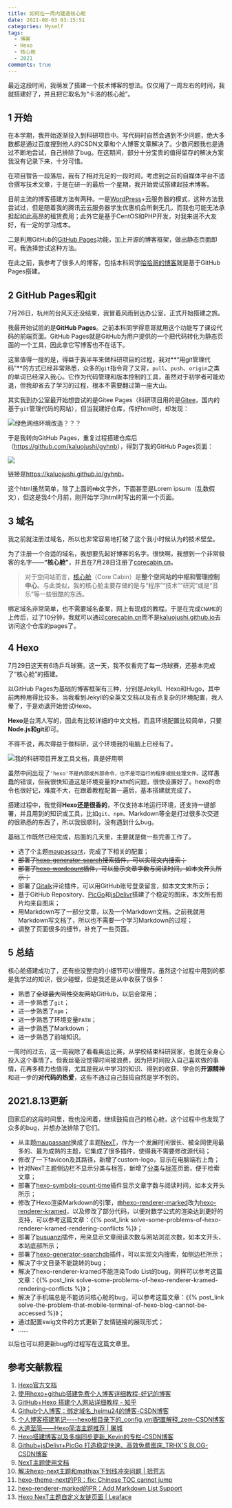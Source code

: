 ```yaml
---
title: 如何在一周内建造核心舱
date: 2021-08-03 03:15:51
categories: Myself
tags:
  - 博客
  - Hexo
  - 核心舱
  - 2021
comments: true
---
```


最近这段时间，我萌发了搭建一个技术博客的想法。仅仅用了一周左右的时间，我就搭建好了，并且把它取名为“卡洛的核心舱”。

<!--more-->

## 1 开始

在本学期，我开始逐渐投入到科研项目中。写代码时自然会遇到不少问题，绝大多数都是通过百度搜到他人的CSDN文章和个人博客文章解决了。少数问题我也是通过不断地尝试，自己排除了bug。在这期间，部分十分宝贵的值得留存的解决方案我没有记录下来，十分可惜。

在项目暂告一段落后，我有了相对充足的一段时间，考虑到之前的自媒体平台不适合撰写技术文章，于是在研一的最后一个星期，我开始尝试搭建起技术博客。

目前主流的博客搭建方法有两种。一是[WordPress](https://cn.wordpress.org/)+云服务器的模式，这种方法我尝试过，但是随着我的腾讯云云服务器学生优惠机会所剩无几，而我也可能无法承担起如此高昂的租赁费用；此外它是基于CentOS和PHP开发，对我来说不大友好，有一定的学习成本。

二是利用GitHub的[GitHub Pages](https://pages.github.com/)功能，加上开源的博客框架，做出静态页面即可。我选择尝试这种方法。

在此之前，我参考了很多人的博客，包括本科同学[哈哈哥的博客](https://leiwei.xyz/)就是基于GitHub Pages搭建。

## 2 GitHub Pages和git

7月26日，杭州的台风天还没结束，我冒着风雨到达办公室，正式开始搭建之旅。

我最开始试验的是**GitHub Pages**。之前本科同学得意哥就用这个功能写了课设代码的前端页面。GitHub Pages就是GitHub为用户提供的一个把代码转化为静态页面的一个工具，因此拿它写博客也不在话下。

这里值得一提的是，得益于我半年来做科研项目的过程，我对**“用git管理代码”**的方式已经非常熟悉，众多的`git`指令背了又背，`pull`、`push`、`origin`之类的单词已经深入我心。它作为代码管理和版本控制的工具，虽然对于初学者可能劝退，但我却省去了学习的过程，根本不需要翻过第一座大山。

其实我到办公室最开始想尝试的是Gitee Pages（科研项目用的是[Gitee](https://gitee.com/)，国内的基于`git`管理代码的网站），但当我建好仓库，传好html时，却发现：

![绿色网络环境改造？？？](https://cdn.jsdelivr.net/gh/kaluojushi/Corecabin-Picbed/img/20210803-01.png)

于是我转向GitHub Pages，重复过程搭建仓库后（<https://github.com/kaluojushi/gyhnb>），得到了我的GitHub Pages页面：

![](https://cdn.jsdelivr.net/gh/kaluojushi/Corecabin-Picbed/img/20210803-02.png)

链接是<https://kaluojushi.github.io/gyhnb>。

这个html虽然简单，除了上面的~~nb~~文字外，下面甚至是Lorem ipsum（乱数假文），但这是我4个月前，刚开始学习html时写出的第一个页面。

## 3 域名

我之前就注册过域名，所以也非常容易地打破了这个我小时候认为的技术壁垒。

为了注册一个合适的域名，我想要先起好博客的名字。很快啊，我想到一个非常极客的名字——**“核心舱”**，并且在7月28日注册了[corecabin.cn](https://corecabin.cn/)。

> 对于空间站而言，[核心舱](https://baike.baidu.com/item/天和核心舱)（Core Cabin）是**整个空间站的中枢和管理控制中心**。与此类似，我的核心舱主要存储的是与“程序”“技术”“研究”或是“音乐”等一些很酷的东西。

绑定域名非常简单，也不需要域名备案，网上有现成的教程。于是在完成`CNAME`的上传后，过了10分钟，我就可以通过[corecabin.cn](https://corecabin.cn/)而不是[kaluojushi.github.io](https://kaluojushi.github.io/)去访问这个仓库的pages了。

## 4 Hexo

7月29日这天有6场乒乓球赛。这一天，我不仅看完了每一场球赛，还基本完成了“核心舱”的搭建。

以GitHub Pages为基础的博客框架有三种，分别是Jekyll、Hexo和Hugo，其中前两种用得比较多。当我看到Jekyll的全英文文档以及有点复杂的环境配置，我人晕了，于是劝退开始尝试Hexo。

**Hexo**是台湾人写的，因此有比较详细的中文文档，而且环境配置比较简单，只要**Node.js和git**即可。

不得不说，再次得益于做科研，这个环境我的电脑上已经有了。

![我的科研项目开发工具文档，真是好用啊](https://cdn.jsdelivr.net/gh/kaluojushi/Corecabin-Picbed/img/20210803-03.png)

虽然中间出现了`'hexo'不是内部或外部命令，也不是可运行的程序或批处理文件。`这样愚蠢的错误，但我很快知道这是环境变量的`PATH`的问题，很快设置好了。hexo的命令也很好记，难度不大，在跟着教程配置一遍后，基本搭建就完成了。

搭建过程中，我觉得**Hexo还是很香的**，不仅支持本地运行环境，还支持一键部署，并且用到的知识或工具，比如`git`、`npm`、Markdown等全是打过很多次交道的很熟悉的东西了，所以我很顺利，没有遇到什么bug。

基础工作既然已经完成，后面的几天里，主要就是做一些完善工作了。

- 选了个主题[maupassant](https://github.com/tufu9441/maupassant-hexo)，完成了下相关的配置；
- ~~部署了[hexo-generator-search](https://github.com/PaicHyperionDev/hexo-generator-search)搜索插件，可以实现文内搜索；~~
- ~~部署了[hexo-wordcount](https://github.com/willin/hexo-wordcount)插件，可以显示文章字数与阅读时间，如本文开头所示；~~
- 部署了[Gitalk](https://github.com/gitalk/gitalk)评论插件，可以用GitHub账号登录留言，如本文文末所示；
- 基于GitHub Repository、[PicGo](https://github.com/Molunerfinn/PicGo/releases)和[jsDelivr](https://www.jsdelivr.com/)搭建了个稳定的图床，本文所有图片均来自图床；
- 用Markdown写了一部分文章，以及一个Markdown文档。之前我就用Markdown写文档了，所以也不需要一个学习Markdown的过程；
- 调整了页面很多的细节，补充了一些页面。

## 5 总结

核心舱搭建成功了，还有些没整完的小细节可以慢慢弄。虽然这个过程中用到的都是我学过的知识，很少碰壁，但是我还是从中收获了很多：

- 熟悉了~~全球最大同性交友网站~~GitHub，以后会常用；
- 进一步熟悉了`git`；
- 进一步熟悉了`npm`；
- 进一步熟悉了环境变量`PATH`；
- 进一步熟悉了Markdown；
- 进一步熟悉了前端知识。

一周时间过去，这一周我除了看看奥运比赛，从学校结束科研回家，也就在全身心投入这个事情了。但我丝毫没觉得时间被浪费，因为把时间投入自己喜欢做的事情，花再多精力也值得，尤其是我从中学习的知识、得到的收获、学会的**开源精神**和进一步的**对代码的热爱**，这些不通过自己鼓捣自然是学不到的。

## 2021.8.13更新

回家后的这段时间里，我也没闲着，继续鼓捣自己的核心舱，这个过程中也发现了众多的bug，并想办法排除了它们。

- 从主题[maupassant](https://github.com/tufu9441/maupassant-hexo)换成了主题[NexT](https://github.com/theme-next/hexo-theme-next)，作为一个发展时间很长、被全网使用最多的、最为成熟的主题，它集成了很多插件，使得我不需要修改源代码；
- 修改了一下favicon及其路径，新增了custom-logo，显示在电脑端右上角；
- 针对NexT主题侧边栏不显示分类与标签，新增了[分类](\categories)与[标签](/tags)页面，便于检索文章；
- 部署了[hexo-symbols-count-time](https://github.com/theme-next/hexo-symbols-count-time)插件显示文章字数与阅读时间，如本文开头所示；
- 修改了Hexo渲染Markdown的引擎，由[hexo-renderer-marked](https://www.npmjs.com/package/hexo-renderer-marked)改为[hexo-renderer-kramed](https://www.npmjs.com/package/hexo-renderer-kramed)，以及修改了部分代码，以便对数学公式的渲染达到更好的支持，可以参考这篇文章：《{% post_link solve-some-problems-of-hexo-renderer-kramed-rendering-conflicts %}》；
- 部署了[busuanzi](http://ibruce.info/2015/04/04/busuanzi)插件，用来显示文章阅读次数与网站浏览次数，如本文开头、本站底部所示；
- 部署了[hexo-generator-searchdb](https://github.com/theme-next/hexo-generator-searchdb)插件，可以实现文内搜索，如侧边栏所示；
- 解决了中文目录不能跳转的bug；
- 解决了hexo-renderer-kramed不能渲染Todo List的bug，同样可以参考这篇文章：《{% post_link solve-some-problems-of-hexo-renderer-kramed-rendering-conflicts %}》；
- 解决了手机端总是不能访问核心舱的bug，可以参考这篇文章：《{% post_link solve-the-problem-that-mobile-terminal-of-hexo-blog-cannot-be-accessed %}》；
- 通过配置swig文件的方式更新了友情链接的展现形式；
- ……

以后也可以把更新bug的过程写在这篇文章里。

## 参考~~文献~~教程

1. [Hexo官方文档](https://hexo.io/zh-cn/docs/)
2. [使用hexo+github搭建免费个人博客详细教程-好记的博客](http://blog.haoji.me/build-blog-website-by-hexo-github.html?from=xa)
3. [GitHub+Hexo 搭建个人网站详细教程 - 知乎](https://zhuanlan.zhihu.com/p/26625249)
4. [Github个人博客：绑定域名_heimu24的博客-CSDN博客](https://blog.csdn.net/heimu24/article/details/81159099)
5. [个人博客搭建笔记----hexo根目录下的\_config.yml配置解释_zem-CSDN博客](https://blog.csdn.net/zemprogram/article/details/104288872)
6. [大道至简——Hexo简洁主题推荐 | 屠城](https://www.haomwei.com/technology/maupassant-hexo.html)
7. [Hexo搭建博客以及多端同步更新_Kevin的专栏-CSDN博客](https://blog.csdn.net/a565102223/article/details/61926629)
8. [Github+jsDelivr+PicGo 打造稳定快速、高效免费图床\_TRHX'S BLOG-CSDN博客](https://blog.csdn.net/qq_36759224/article/details/98058240)
9. [NexT主题使用文档](http://theme-next.iissnan.com/)
10. [解决hexo-next主题和mathjax下划线冲突问题 | 拾荒志](https://murphypei.github.io/blog/2019/03/hexo-render-mathjax.html)
11. [hexo-theme-next的PR：fix: Chinese TOC cannot jump](https://github.com/theme-next/hexo-theme-next/pull/1540/commits/ec521c927dc10255977324284c1c667f2e220da7)
12. [hexo-renderer-marked的PR：Add Markdown List Support](https://github.com/hexojs/hexo-renderer-marked/pull/32)
13. [Hexo NexT主题自定义友链页面 | Leaface](https://www.liaofuzhan.com/posts/1123041323.html)

